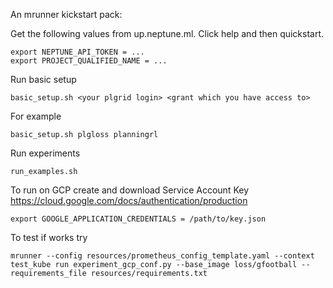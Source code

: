 An mrunner kickstart pack:

Get the following values from up.neptune.ml. Click help and then quickstart.

```
export NEPTUNE_API_TOKEN = ...
export PROJECT_QUALIFIED_NAME = ...
```
Run basic setup
```
basic_setup.sh <your plgrid login> <grant which you have access to>
```
For example
```
basic_setup.sh plgloss planningrl
```

Run experiments
```
run_examples.sh
```

To run on GCP create and download Service Account Key
https://cloud.google.com/docs/authentication/production
```
export GOOGLE_APPLICATION_CREDENTIALS = /path/to/key.json

```

To test if works try
```
mrunner --config resources/prometheus_config_template.yaml --context test_kube run experiment_gcp_conf.py --base_image loss/gfootball --requirements_file resources/requirements.txt
```
